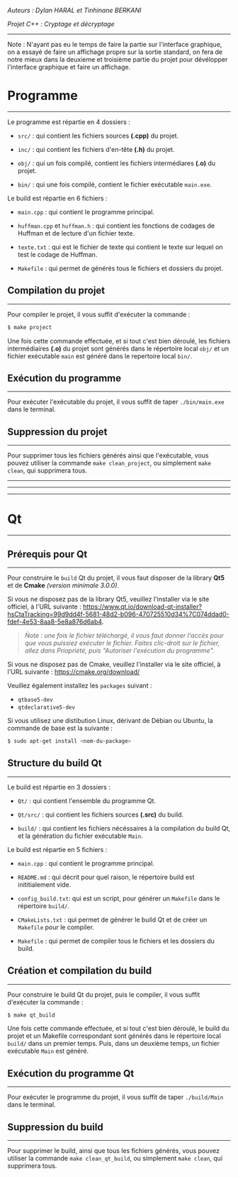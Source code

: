 *Auteurs : Dylan HARAL et Tinhinane BERKANI*

 *Projet C++ : Cryptage et décryptage*

 ---

 Note : N'ayant pas eu le temps de faire la partie sur l'interface graphique, on a essayé de faire un affichage propre sur la sortie standard, on fera de notre mieux dans la deuxieme et troisième partie du projet pour dévélopper l'interface graphique et faire un affichage.

 # Programme
 ---
 Le programme est répartie en 4 dossiers :

  * `src/` : qui contient les fichiers sources **(.cpp)** du projet.

  * `inc/` : qui contient les fichiers d'en-tête **(.h)** du projet. 

  * `obj/` : qui un fois compilé, contient les fichiers intermédiares **(.o)** du projet.

  * `bin/` : qui une fois compilé, contient le fichier exécutable `main.exe`.

 Le build est répartie en 6 fichiers :

  * `main.cpp` : qui contient le programme principal.

  * `huffman.cpp` et `huffman.h` : qui contient les fonctions de codages de Huffman et de lecture d'un fichier texte. 

  * `texte.txt` : qui est le fichier de texte qui contient le texte sur lequel on test le codage de Huffman.

  * `Makefile` : qui permet de générés tous le fichiers et dossiers du projet.

 ## Compilation du projet
 ---
 Pour compiler le projet, il vous suffit d'exécuter la commande :
 ```bash
 $ make project
 ```
 Une fois cette commande effectuée, et si tout c'est bien déroulé, les fichiers intermédiaires **(.o)** du projet sont générés dans le répertoire local `obj/` et un fichier exécutable `main` est généré dans le repertoire local `bin/`.

 ## Exécution du programme
 ---
 Pour exécuter l'exécutable du projet, il vous suffit de taper `./bin/main.exe` dans le terminal.

 ## Suppression du projet
 ---
 Pour supprimer tous les fichiers générés ainsi que l'exécutable, vous pouvez utiliser la commande `make clean_project`, ou simplement `make clean`, qui supprimera tous.

 ---
 ---
 ---

 # Qt
 ---

 ## Prérequis pour Qt
 ---
 Pour construire le `build` Qt du projet, il vous faut disposer de la library **Qt5** et de **Cmake** *(version minimale 3.0.0)*.

 Si vous ne disposez pas de la library Qt5, veuillez l'installer via le site officiel, à l'URL suivante :
 https://www.qt.io/download-qt-installer?hsCtaTracking=99d9dd4f-5681-48d2-b096-470725510d34%7C074ddad0-fdef-4e53-8aa8-5e8a876d6ab4.
 >*Ǹote : une fois le fichier téléchargé, il vous faut donner l'accès pour que vous puissiez exécuter le fichier.
 >Faites clic-droit sur le fichier, allez dans Priopriété, puis "Autoriser l'exécution du programme".*

 Si vous ne disposez pas de Cmake, veuillez l'installer via le site officiel, à l'URL suivante :
 https://cmake.org/download/

 Veuillez également installez les `packages` suivant :
  * `qtbase5-dev`
  * `qtdeclarative5-dev`

 Si vous utilisez une distibution Linux, dérivant de Débian ou Ubuntu, la commande de base est la suivante :
 ```bash
 $ sudo apt-get install <nom-du-package>
 ```
 ## Structure du build Qt
 ---
Le build est répartie en 3 dossiers :

  * `Qt/` : qui contient l'ensemble du programme Qt.

  * `Qt/src/` : qui contient les fichiers sources **(.src)** du build. 

  * `build/` : qui contient les fichiers nécéssaires à la compilation du build Qt, et la génération du fichier exécutable `Main`.

 Le build est répartie en 5 fichiers :

  * `main.cpp` : qui contient le programme principal.
  
  * `README.md` : qui décrit pour quel raison, le répertoire build est inititialement vide.
  
  * `config_build.txt`: qui est un script, pour générer un `Makefile` dans le répertoire `build/`.

  * `CMakeLists.txt` : qui permet de générer le build Qt et de créer un `Makefile` pour le compiler.

  * `Makefile` : qui permet de compiler tous le fichiers et les dossiers du build.

 ## Création et compilation du build
 ---
 Pour construire le build Qt du projet, puis le compiler, il vous suffit d'exécuter la commande :
 ```bash
 $ make qt_build
 ```
 Une fois cette commande effectuée, et si tout c'est bien déroulé, le build du projet et un Makefile correspondant sont générés dans le répertoire local `build/` dans un premier temps. Puis, dans un deuxième temps, un fichier exécutable `Main` est généré.

 ## Exécution du programme Qt
 ---
 Pour exécuter le programme du projet, il vous suffit de taper `./build/Main` dans le terminal.

 ## Suppression du build
 ---
 Pour supprimer le build, ainsi que tous les fichiers générés, vous pouvez utiliser la commande `make clean_qt_build`, ou simplement `make clean`, qui supprimera tous.
